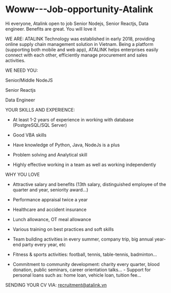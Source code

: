 # Woww---Job-opportunity-Atalink
Hi everyone, Atalink open to job Senior Nodejs, Senior Reactjs, Data engineer. Benefits are great. You will love it


WE ARE:
ATALINK Technology was established in early 2018, providing online supply chain management solution in Vietnam. Being a platform (supporting both mobile and web app), ATALINK helps enterprises easily connect with each other, efficiently manage procurement and sales activities.



WE NEED YOU:


Senior/Middle NodeJS 


Senior Reactjs 


Data Engineer 



YOUR SKILLS AND EXPERIENCE:
- At least 1-2 years of experience in working with database (PostgreSQL/SQL Server)

- Good VBA skills 

- Have knowledge of Python, Java, NodeJs is a plus

- Problem solving and Analytical skill 

- Highly effective working in a team as well as working independently 




WHY YOU LOVE 
- Attractive salary and benefits (13th salary, distinguished employee of the quarter and year, seniority award…) 

- Performance appraisal twice a year

- Healthcare and accident insurance 

- Lunch allowance, OT meal allowance 

- Various training on best practices and soft skills 

- Team building activities in every summer, company trip, big annual year-end party every year, etc

- Fitness & sports activities: football, tennis, table-tennis, badminton… 

- Commitment to community development: charity every quarter, blood donation, public seminars, career orientation talks… -
Support for personal loans such as: home loan, vehicle loan, tuition fee… 


SENDING YOUR CV VIA: recruitment@atalink.vn






